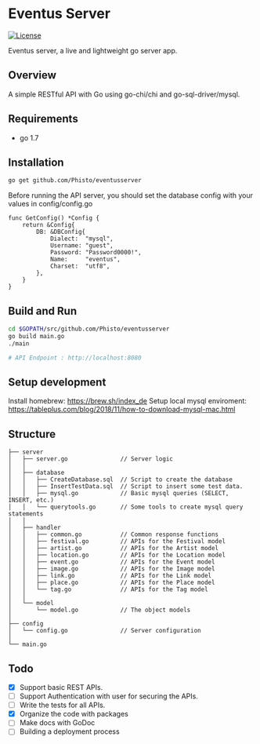 # Eventus Server

[![License](https://img.shields.io/github/license/phisto/eventusserver.svg)](https://github.com/Phisto/eventusserver)

Eventus server, a live and lightweight go server app.

## Overview

A simple RESTful API with Go using go-chi/chi and go-sql-driver/mysql.

## Requirements

-  go 1.7

## Installation

```bash
go get github.com/Phisto/eventusserver
```

Before running the API server, you should set the database config with your values in config/config.go

```
func GetConfig() *Config {
	return &Config{
		DB: &DBConfig{
			Dialect:  "mysql",
			Username: "guest",
			Password: "Password0000!",
			Name:     "eventus",
			Charset:  "utf8",
		},
	}
}
```

## Build and Run
```bash
cd $GOPATH/src/github.com/Phisto/eventusserver
go build main.go
./main

# API Endpoint : http://localhost:8080
```

## Setup development

Install homebrew: https://brew.sh/index_de
Setup local mysql enviroment: https://tableplus.com/blog/2018/11/how-to-download-mysql-mac.html

## Structure
```
├── server
│   ├── server.go               // Server logic
│   │     
│   ├── database               
│   │   ├── CreateDatabase.sql  // Script to create the database
│   │   ├── InsertTestData.sql  // Script to insert some test data.
│   │   ├── mysql.go            // Basic mysql queries (SELECT, INSERT, etc.)
│   │   └── querytools.go       // Some tools to create mysql query statements
│   │
│   ├── handler                
│   │   ├── common.go           // Common response functions
│   │   ├── festival.go         // APIs for the Festival model
│   │   ├── artist.go           // APIs for the Artist model
│   │   ├── location.go         // APIs for the Location model
│   │   ├── event.go            // APIs for the Event model
│   │   ├── image.go            // APIs for the Image model
│   │   ├── link.go             // APIs for the Link model
│   │   ├── place.go            // APIs for the Place model
│   │   └── tag.go              // APIs for the Tag model
│   │
│   └── model
│       └── model.go            // The object models
│
├── config
│   └── config.go               // Server configuration
│
└── main.go               
```

## Todo

- [x] Support basic REST APIs.
- [ ] Support Authentication with user for securing the APIs.
- [ ] Write the tests for all APIs.
- [x] Organize the code with packages
- [ ] Make docs with GoDoc
- [ ] Building a deployment process 
